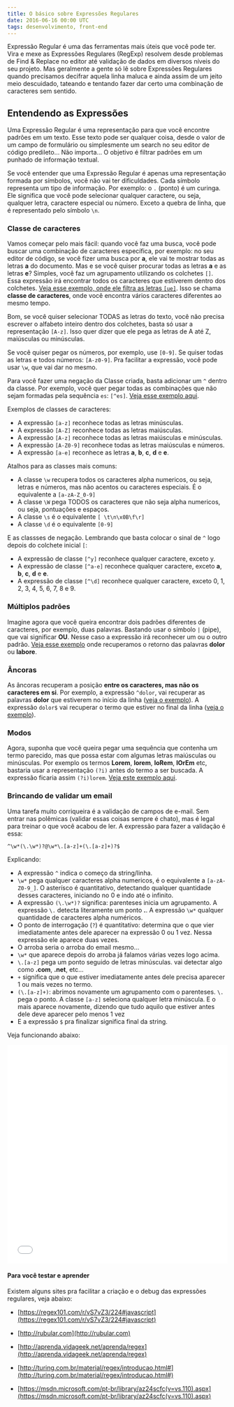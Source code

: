 ```yaml
---
title: O básico sobre Expressões Regulares
date: 2016-06-16 00:00 UTC
tags: desenvolvimento, front-end
---
```


Expressão Regular é uma das ferramentas mais úteis que você pode ter. Vira e mexe as Expressões Regulares (RegExp) resolvem desde problemas de Find & Replace no editor até validação de dados em diversos níveis do seu projeto. Mas geralmente a gente só lê sobre Expressões Regulares quando precisamos decifrar aquela linha maluca e ainda assim de um jeito meio descuidado, tateando e tentando fazer dar certo uma combinação de caracteres sem sentido.

## Entendendo as Expressões

Uma Expressão Regular é uma representação para que você encontre padrões em um texto. Esse texto pode ser qualquer coisa, desde o valor de um campo de formulário ou simplesmente um search no seu editor de código predileto… Não importa… O objetivo é filtrar padrões em um punhado de informação textual.

Se você entender que uma Expressão Regular é apenas uma representação formada por símbolos, você não vai ter dificuldades. Cada símbolo representa um tipo de informação. Por exemplo: o `.` (ponto) é um curinga. Ele significa que você pode selecionar qualquer caractere, ou seja, qualquer letra, caractere especial ou número. Exceto a quebra de linha, que é representado pelo símbolo `\n`.

### Classe de caracteres

Vamos começar pelo mais fácil: quando você faz uma busca, você pode buscar uma combinação de caracteres específica, por exemplo: no seu editor de código, se você fizer uma busca por **a**, ele vai te mostrar todas as letras **a** do documento. Mas e se você quiser procurar todas as letras **a** e as letras **e**? Simples, você faz um agrupamento utilizando os colchetes `[]`. Essa expressão irá encontrar todos os caracteres que estiverem dentro dos colchetes. [Veja esse exemplo, onde ele filtra as letras `[ue]`](http://rubular.com/r/i7apRSchRh). Isso se chama **classe de caracteres**, onde você encontra vários caracteres diferentes ao mesmo tempo.

Bom, se você quiser selecionar TODAS as letras do texto, você não precisa escrever o alfabeto inteiro dentro dos colchetes, basta só usar a representação `[A-z]`. Isso quer dizer que ele pega as letras de A até Z, maiúsculas ou minúsculas.

Se você quiser pegar os números, por exemplo, use `[0-9]`. Se quiser todas as letras e todos números: `[A-z0-9]`. Pra facilitar a expressão, você pode usar `\w`, que vai dar no mesmo.

Para você fazer uma negação da Classe criada, basta adicionar um `^` dentro da classe. Por exemplo, você quer pegar todas as combinações que não sejam formadas pela sequência `es`: `[^es]`. [Veja esse exemplo aqui](http://rubular.com/r/v5TNAzCQKa).

Exemplos de classes de caracteres:

*   A expressão `[a-z]` reconhece todas as letras minúsculas.
*   A expressão `[A-Z]` reconhece todas as letras maiúsculas.
*   A expressão `[A-z]` reconhece todas as letras maiúsculas e minúsculas.
*   A expressão `[A-Z0-9]` reconhece todas as letras maiúsculas e números.
*   A expressão `[a-e]` reconhece as letras **a**, **b**, **c**, **d** e **e**.

Atalhos para as classes mais comuns:

*   A classe `\w` recupera todos os caracteres alpha numericos, ou seja, letras e números, mas não acentos ou caracteres especiais. É o equivalente a `[a-zA-Z_0-9]`
*   A classe `\W` pega TODOS os caracteres que não seja alpha numericos, ou seja, pontuações e espaços.
*   A classe `\s` é o equivalente `[ \t\n\x0B\f\r]`
*   A classe `\d` é o equivalente `[0-9]`

E as classses de negação. Lembrando que basta colocar o sinal de `^` logo depois do colchete inicial `[`:

*   A expressão de classe `[^y]` reconhece qualquer caractere, exceto y.
*   A expressão de classe `[^a-e]` reconhece qualquer caractere, exceto **a**, **b**, **c**, **d** e **e**.
*   A expressão de classe `[^\d]` reconhece qualquer caractere, exceto 0, 1, 2, 3, 4, 5, 6, 7, 8 e 9\.

### Múltiplos padrões

Imagine agora que você queira encontrar dois padrões diferentes de caracteres, por exemplo, duas palavras. Bastando usar o símbolo `|` (pipe), que vai significar **OU**. Nesse caso a expressão irá reconhecer um ou o outro padrão. [Veja esse exemplo](http://rubular.com/r/QScUEY0F1D) onde recuperamos o retorno das palavras **dolor** ou **labore**.

### Âncoras

As âncoras recuperam a posição **entre os caracteres, mas não os caracteres em si**. Por exemplo, a expressão `^dolor`, vai recuperar as palavras **dolor** que estiverem no início da linha ([veja o exemplo](http://rubular.com/r/xLTGYJY1fz)). A expressão `dolor$` vai recuperar o termo que estiver no final da linha ([veja o exemplo](http://rubular.com/r/FdBuPNAeWE)).

### Modos

Agora, suponha que você queira pegar uma sequência que contenha um termo parecido, mas que possa estar com algumas letras maiúsculas ou minúsculas. Por exemplo os termos **Lorem**, **lorem**, **loRem**, **lOrEm** etc, bastaria usar a representação `(?i)` antes do termo a ser buscada. A expressão ficaria assim `(?i)lorem`. [Veja este exemplo aqui](http://rubular.com/r/oEesGNpNcZ).

### Brincando de validar um email

Uma tarefa muito corriqueira é a validação de campos de e-mail. Sem entrar nas polêmicas (validar essas coisas sempre é chato), mas é legal para treinar o que você acabou de ler. A expressão para fazer a validação é essa:

```
^\w*(\.\w*)?@\w*\.[a-z]+(\.[a-z]+)?$
```

Explicando:

*   A expressão `^` indica o começo da string/linha.
*   `\w*` pega qualquer caracteres alpha numericos, é o equivalente a `[a-zA-Z0-9_]`. O asterísco é quantitativo, detectando qualquer quantidade desses caracteres, iniciando no 0 e indo até o infinito.
*   A expressão `(\.\w*)?` significa: parenteses inicia um agrupamento. A expressão `\.` detecta literamente um ponto **.**. A expressão `\w*` qualquer quantidade de caracteres alpha numéricos.
*   O ponto de interrogação (`?`) é quantitativo: determina que o que vier imediatamente antes dele aparecer na expressão 0 ou 1 vez. Nessa expressão ele aparece duas vezes.
*   O arroba seria o arroba do email mesmo…
*   `\w*` que aparece depois do arroba já falamos várias vezes logo acima.
*   `\.[a-z]` pega um ponto seguido de letras minúsculas. vai detectar algo como **.com**, **.net**, etc…
*   `+` significa que o que estiver imediatamente antes dele precisa aparecer 1 ou mais vezes no termo.
*   `(\.[a-z]+)`: abrimos novamente um agrupamento com o parenteses. `\.` pega o ponto. A classe `[a-z]` seleciona qualquer letra minúscula. E o mais aparece novamente, dizendo que tudo aquilo que estiver antes dele deve aparecer pelo menos 1 vez
*   E a expressão `$` pra finalizar significa final da string.

Veja funcionando abaixo:

<iframe src="//jsfiddle.net/borrcmd4/7/embedded/result,js,html,css/" allowfullscreen="allowfullscreen" frameborder="0" height="500" width="100%"></iframe>

#### Para você testar e aprender

Existem alguns sites pra facilitar a criação e o debug das expressões regulares, veja abaixo:

*   [https://regex101.com/r/vS7vZ3/224#javascript](https://regex101.com/r/vS7vZ3/224#javascript)
*   [http://rubular.com](http://rubular.com)

*   [http://aprenda.vidageek.net/aprenda/regex](http://aprenda.vidageek.net/aprenda/regex)
*   [http://turing.com.br/material/regex/introducao.html#](http://turing.com.br/material/regex/introducao.html#)
*   [https://msdn.microsoft.com/pt-br/library/az24scfc(v=vs.110).aspx](https://msdn.microsoft.com/pt-br/library/az24scfc(v=vs.110).aspx)

